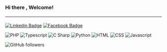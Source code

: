 ### Hi there , Welcome!
#### 
***
####
 [![Linkedin Badge](https://img.shields.io/badge/-LinkedIn-0a66c2?style=flat-square&logo=Linkedin&logoColor=white&link=https://www.linkedin.com/in/tiago-roberto-diana-838587191)](https://www.linkedin.com/in/tiago-roberto-diana-838587191) [![Facebook Badge](https://img.shields.io/badge/-Facebook-0e8ef1?style=flat-square&logo=Facebook&logoColor=white&link=https://www.facebook.com/tiago.r.floyd/)](https://www.facebook.com/tiago.r.floyd/)
 <br>
 
![PHP](https://github.com/abranhe/programming-languages-logos/blob/master/src/php/php_48x48.png) 
![Typescript](https://github.com/abranhe/programming-languages-logos/blob/master/src/typescript/typescript_48x48.png) 
![C Sharp](https://github.com/abranhe/programming-languages-logos/blob/master/src/csharp/csharp_48x48.png) 
![Python](https://github.com/abranhe/programming-languages-logos/blob/master/src/python/python_48x48.png) 
![HTML](https://github.com/abranhe/programming-languages-logos/blob/master/src/html/html_48x48.png)
![CSS](https://github.com/abranhe/programming-languages-logos/blob/master/src/css/css_64x64.png)
![Javascript](https://github.com/abranhe/programming-languages-logos/blob/master/src/javascript/javascript_48x48.png)


 
![GitHub followers](https://img.shields.io/github/followers/tiagodiana?style=social)
